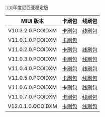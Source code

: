 🇮🇩印度尼西亚稳定版

| MIUI 版本 | 卡刷包 | 线刷包 |
| :------: | :------: | :------: |
| V10.3.2.0.PCOIDXM | [卡刷包](https://bigota.d.miui.com/V10.3.2.0.PCOIDXM/miui_GINKGOIDGlobal_V10.3.2.0.PCOIDXM_f2b4961dd5_9.0.zip)    | [线刷包](https://bigota.d.miui.com/V10.3.2.0.PCOIDXM/ginkgo_id_global_images_V10.3.2.0.PCOIDXM_20190927.0000.00_9.0_global_a0c43680a2.tgz)    |
| V11.0.1.0.PCOIDXM | [卡刷包](https://bigota.d.miui.com/V11.0.1.0.PCOIDXM/miui_GINKGOIDGlobal_V11.0.1.0.PCOIDXM_a819859678_9.0.zip)    |
| V11.0.2.0.PCOIDXM | [卡刷包](https://bigota.d.miui.com/V11.0.2.0.PCOIDXM/miui_GINKGOIDGlobal_V11.0.2.0.PCOIDXM_6f17247eb8_9.0.zip)    | [线刷包](https://bigota.d.miui.com/V11.0.2.0.PCOIDXM/ginkgo_id_global_images_V11.0.2.0.PCOIDXM_20191203.0000.00_9.0_global_4f85e67e78.tgz)    |
| V11.0.3.0.PCOIDXM | [卡刷包](https://bigota.d.miui.com/V11.0.3.0.PCOIDXM/miui_GINKGOIDGlobal_V11.0.3.0.PCOIDXM_aaafd2cf3a_9.0.zip)    | [线刷包](https://bigota.d.miui.com/V11.0.3.0.PCOIDXM/ginkgo_id_global_images_V11.0.3.0.PCOIDXM_20200213.0000.00_9.0_global_3f57c58b8b.tgz)    |
| V11.0.4.0.PCOIDXM | [卡刷包](https://bigota.d.miui.com/V11.0.4.0.PCOIDXM/miui_GINKGOIDGlobal_V11.0.4.0.PCOIDXM_908d776882_9.0.zip)    | [线刷包](https://bigota.d.miui.com/V11.0.4.0.PCOIDXM/ginkgo_id_global_images_V11.0.4.0.PCOIDXM_20200319.0000.00_9.0_global_0260568eed.tgz)    |
| V11.0.5.0.PCOIDXM | [卡刷包](https://bigota.d.miui.com/V11.0.5.0.PCOIDXM/miui_GINKGOIDGlobal_V11.0.5.0.PCOIDXM_7bea099035_9.0.zip)    | [线刷包](https://bigota.d.miui.com/V11.0.5.0.PCOIDXM/ginkgo_id_global_images_V11.0.5.0.PCOIDXM_20200612.0000.00_9.0_global_ea620de2f5.tgz)    |
| V11.0.6.0.PCOIDXM | [卡刷包](https://bigota.d.miui.com/V11.0.6.0.PCOIDXM/miui_GINKGOIDGlobal_V11.0.6.0.PCOIDXM_b1aa182636_9.0.zip)    | [线刷包](https://bigota.d.miui.com/V11.0.6.0.PCOIDXM/ginkgo_id_global_images_V11.0.6.0.PCOIDXM_20200917.0000.00_9.0_global_feb03aa400.tgz)    |
| V11.0.7.0.PCOIDXM | [卡刷包](https://bigota.d.miui.com/V11.0.7.0.PCOIDXM/miui_GINKGOIDGlobal_V11.0.7.0.PCOIDXM_408c725ec2_9.0.zip)    | [线刷包](https://bigota.d.miui.com/V11.0.7.0.PCOIDXM/ginkgo_id_global_images_V11.0.7.0.PCOIDXM_20201010.0000.00_9.0_global_c827ec74de.tgz)    |
| V12.0.1.0.QCOIDXM | [卡刷包](https://bigota.d.miui.com/V12.0.1.0.QCOIDXM/miui_GINKGOIDGlobal_V12.0.1.0.QCOIDXM_b4c04ab87f_10.0.zip)    | [线刷包](https://bigota.d.miui.com/V12.0.1.0.QCOIDXM/ginkgo_id_global_images_V12.0.1.0.QCOIDXM_20201119.0000.00_10.0_global_b4682f1c6f.tgz)    |







